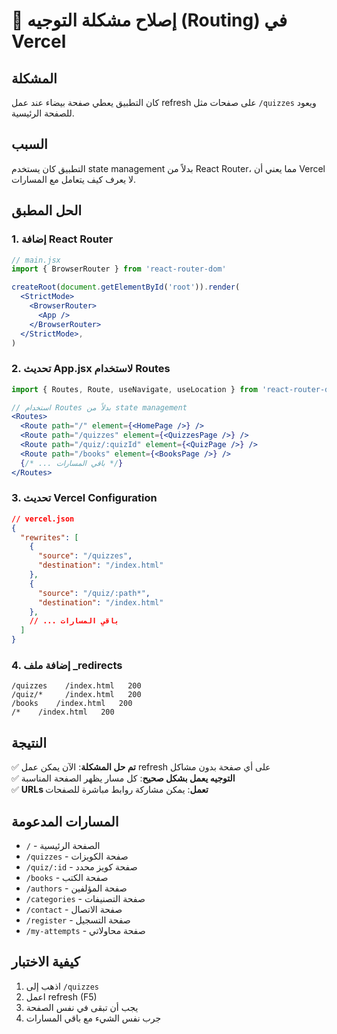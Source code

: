 # 🔧 إصلاح مشكلة التوجيه (Routing) في Vercel

## المشكلة
كان التطبيق يعطي صفحة بيضاء عند عمل refresh على صفحات مثل `/quizzes` ويعود للصفحة الرئيسية.

## السبب
التطبيق كان يستخدم state management بدلاً من React Router، مما يعني أن Vercel لا يعرف كيف يتعامل مع المسارات.

## الحل المطبق

### 1. إضافة React Router
```jsx
// main.jsx
import { BrowserRouter } from 'react-router-dom'

createRoot(document.getElementById('root')).render(
  <StrictMode>
    <BrowserRouter>
      <App />
    </BrowserRouter>
  </StrictMode>,
)
```

### 2. تحديث App.jsx لاستخدام Routes
```jsx
import { Routes, Route, useNavigate, useLocation } from 'react-router-dom'

// استخدام Routes بدلاً من state management
<Routes>
  <Route path="/" element={<HomePage />} />
  <Route path="/quizzes" element={<QuizzesPage />} />
  <Route path="/quiz/:quizId" element={<QuizPage />} />
  <Route path="/books" element={<BooksPage />} />
  {/* ... باقي المسارات */}
</Routes>
```

### 3. تحديث Vercel Configuration
```json
// vercel.json
{
  "rewrites": [
    {
      "source": "/quizzes",
      "destination": "/index.html"
    },
    {
      "source": "/quiz/:path*",
      "destination": "/index.html"
    },
    // ... باقي المسارات
  ]
}
```

### 4. إضافة ملف _redirects
```
/quizzes    /index.html   200
/quiz/*     /index.html   200
/books    /index.html   200
/*    /index.html   200
```

## النتيجة
✅ **تم حل المشكلة**: الآن يمكن عمل refresh على أي صفحة بدون مشاكل  
✅ **التوجيه يعمل بشكل صحيح**: كل مسار يظهر الصفحة المناسبة  
✅ **URLs تعمل**: يمكن مشاركة روابط مباشرة للصفحات  

## المسارات المدعومة
- `/` - الصفحة الرئيسية
- `/quizzes` - صفحة الكويزات
- `/quiz/:id` - صفحة كويز محدد
- `/books` - صفحة الكتب
- `/authors` - صفحة المؤلفين
- `/categories` - صفحة التصنيفات
- `/contact` - صفحة الاتصال
- `/register` - صفحة التسجيل
- `/my-attempts` - صفحة محاولاتي

## كيفية الاختبار
1. اذهب إلى `/quizzes`
2. اعمل refresh (F5)
3. يجب أن تبقى في نفس الصفحة
4. جرب نفس الشيء مع باقي المسارات
